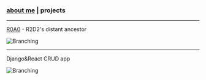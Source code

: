 ### [about me](https://abradaric.me)   |   projects
* * *
[R0A0](./r0a0.html) - R2D2's distant ancestor

![Branching](https://media.giphy.com/media/2zdnjNRZuZrx0Rp032/giphy.gif)

* * *

Django&React CRUD app

![Branching](https://i.imgur.com/0Wj2wwf.jpg)

